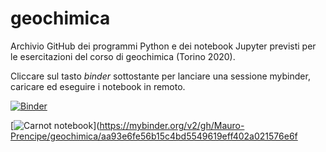 # geochimica

Archivio GitHub dei programmi Python e dei notebook Jupyter previsti per le esercitazioni del corso di geochimica (Torino 2020).

Cliccare sul tasto <i>binder</i> sottostante per lanciare una sessione mybinder, caricare ed eseguire i notebook in remoto.



[![Binder](https://mybinder.org/badge_logo.svg)](https://mybinder.org/v2/gh/Mauro-Prencipe/geochimica/master)

[![Carnot notebook](https://mybinder.org/badge_logo.svg)](https://mybinder.org/v2/gh/Mauro-Prencipe/geochimica/aa93e6fe56b15c4bd5549619eff402a021576e6f

